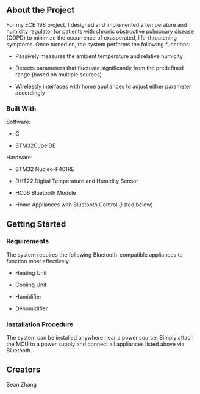 ## About the Project

For my ECE 198 project, I designed and implemented a temperature and humidity regulator for patients with chronic obstructive pulmonary disease (COPD) to minimize the occurrence of exasperated, life-threatening symptoms. Once turned on, the system performs the following functions:

* Passively measures the ambient temperature and relative humidity

* Detects parameters that fluctuate significantly from the predefined range (based on multiple sources)

* Wirelessly interfaces with home appliances to adjust either parameter accordingly

### Built With

Software:

* C

* STM32CubeIDE

Hardware:

* STM32 Nucleo-F401RE

* DHT22 Digital Temperature and Humidity Sensor

* HC06 Bluetooth Module

* Home Appliances with Bluetooth Control (listed below)

## Getting Started

### Requirements

The system requires the following Bluetooth-compatible appliances to function most effectively:

* Heating Unit

* Cooling Unit

* Humidifier

* Dehumidifier

### Installation Procedure

The system can be installed anywhere near a power source. Simply attach the MCU to a power supply and connect all appliances listed above via Bluetooth.

## Creators

Sean Zhang
